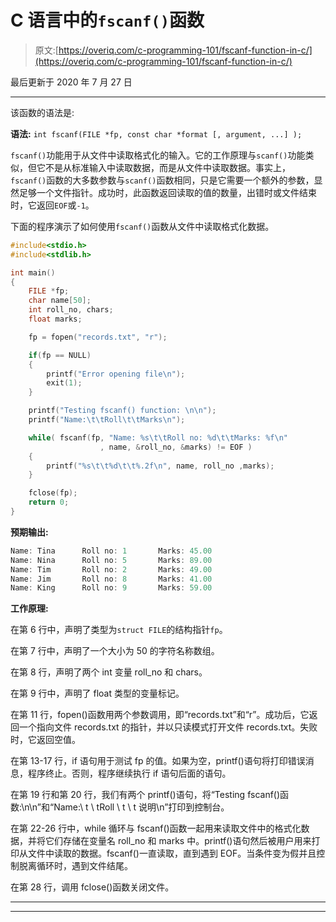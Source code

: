 # C 语言中的`fscanf()`函数

> 原文:[https://overiq.com/c-programming-101/fscanf-function-in-c/](https://overiq.com/c-programming-101/fscanf-function-in-c/)

最后更新于 2020 年 7 月 27 日

* * *

该函数的语法是:

**语法:** `int fscanf(FILE *fp, const char *format [, argument, ...] );`

`fscanf()`功能用于从文件中读取格式化的输入。它的工作原理与`scanf()`功能类似，但它不是从标准输入中读取数据，而是从文件中读取数据。事实上，`fscanf()`函数的大多数参数与`scanf()`函数相同，只是它需要一个额外的参数，显然足够一个文件指针。成功时，此函数返回读取的值的数量，出错时或文件结束时，它返回`EOF`或`-1`。

下面的程序演示了如何使用`fscanf()`函数从文件中读取格式化数据。

```c
#include<stdio.h>
#include<stdlib.h>

int main()
{
    FILE *fp;
    char name[50];
    int roll_no, chars;
    float marks;

    fp = fopen("records.txt", "r");

    if(fp == NULL)
    {
        printf("Error opening file\n");
        exit(1);
    }

    printf("Testing fscanf() function: \n\n");
    printf("Name:\t\tRoll\t\tMarks\n");

    while( fscanf(fp, "Name: %s\t\tRoll no: %d\t\tMarks: %f\n"
                    , name, &roll_no, &marks) != EOF )
    {
        printf("%s\t\t%d\t\t%.2f\n", name, roll_no ,marks);
    }

    fclose(fp);
    return 0;
}

```

**预期输出:**

```c
Name: Tina      Roll no: 1       Marks: 45.00
Name: Nina      Roll no: 5       Marks: 89.00
Name: Tim       Roll no: 2       Marks: 49.00
Name: Jim       Roll no: 8       Marks: 41.00
Name: King      Roll no: 9       Marks: 59.00

```

**工作原理:**

在第 6 行中，声明了类型为`struct FILE`的结构指针`fp`。

在第 7 行中，声明了一个大小为 50 的字符名称数组。

在第 8 行，声明了两个 int 变量 roll_no 和 chars。

在第 9 行中，声明了 float 类型的变量标记。

在第 11 行，fopen()函数用两个参数调用，即“records.txt”和“r”。成功后，它返回一个指向文件 records.txt 的指针，并以只读模式打开文件 records.txt。失败时，它返回空值。

在第 13-17 行，if 语句用于测试 fp 的值。如果为空，printf()语句将打印错误消息，程序终止。否则，程序继续执行 if 语句后面的语句。

在第 19 行和第 20 行，我们有两个 printf()语句，将“Testing fscanf()函数:\n\n”和“Name:\ t \ tRoll \ t \ t 说明\n”打印到控制台。

在第 22-26 行中，while 循环与 fscanf()函数一起用来读取文件中的格式化数据，并将它们存储在变量名 roll_no 和 marks 中。printf()语句然后被用户用来打印从文件中读取的数据。fscanf()一直读取，直到遇到 EOF。当条件变为假并且控制脱离循环时，遇到文件结尾。

在第 28 行，调用 fclose()函数关闭文件。

* * *

* * *